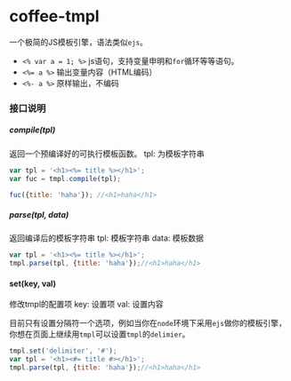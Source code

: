 # coffee-tmpl

一个极简的JS模板引擎，语法类似`ejs`。

- `<% var a = 1; %>` js语句，支持变量申明和`for`循环等等语句。
- `<%= a %>` 输出变量内容（HTML编码）
- `<%- a %>` 原样输出，不编码

### 接口说明

##### compile(tpl)
返回一个预编译好的可执行模板函数。
tpl: 为模板字符串

```javascript
var tpl = '<h1><%= title %></h1>';
var fuc = tmpl.compile(tpl);

fuc({title: 'haha'}); //<h1>haha</h1>
```

##### parse(tpl, data)
返回编译后的模板字符串
tpl: 模板字符串
data: 模板数据

```javascript
var tpl = '<h1><%= title %></h1>';
tmpl.parse(tpl, {title: 'haha'});//<h1>haha</h1>
```

#### set(key, val)
修改tmpl的配置项
key: 设置项
val: 设置内容

目前只有设置分隔符一个选项，例如当你在`node`环境下采用`ejs`做你的模板引擎，你想在页面上继续用`tmpl`可以设置`tmpl`的`delimier`。

```javascript
tmpl.set('delimiter', '#');
var tpl = '<h1><#= title #></h1>';
tmpl.parse(tpl, {title: 'haha'});//<h1>haha</h1>
```

